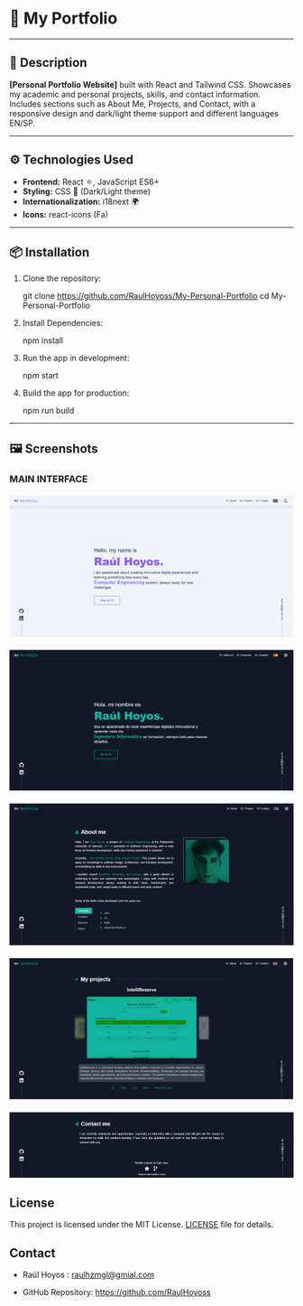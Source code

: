 # 📌 My Portfolio

---

## 🧠 Description
**[Personal Portfolio Website]** built with React and Tailwind CSS.
Showcases my academic and personal projects, skills, and contact information. Includes sections such as About Me, Projects, and Contact, with a responsive design and dark/light theme support and different languages EN/SP.

---

## ⚙️ Technologies Used

- **Frontend:** React ⚛️, JavaScript ES6+
- **Styling:** CSS 🎨 (Dark/Light theme)
- **Internationalization:** i18next 🌍
- **Icons:** react-icons (Fa)

---

## 📦 Installation

1. Clone the repository:

   git clone https://github.com/RaulHoyoss/My-Personal-Portfolio
   cd My-Personal-Portfolio

2. Install Dependencies:

    npm install

3. Run the app in development:
    
    npm start

4. Build the app for production:

    npm run build

---   

## 🖼️ Screenshots

### MAIN INTERFACE

####
![Im_LightMode](Images/im2.png)

####
![Im_DarkMode](Images/im1.png)

####
![Im1](Images/im3.png)

####
![Im2](Images/im4.png)

####
![Im3](Images/im5.png)


##  License

This project is licensed under the MIT License. [LICENSE](LICENSE) file for details.


## Contact 

- Raúl Hoyos : raulhzmgl@gmial.com 

- GitHub Repository: https://github.com/RaulHoyoss



